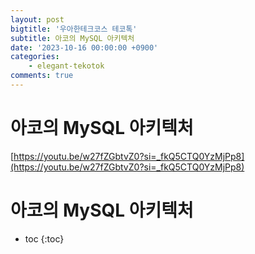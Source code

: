 ```yaml
---
layout: post
bigtitle: '우아한테크코스 테코톡'
subtitle: 아코의 MySQL 아키텍처
date: '2023-10-16 00:00:00 +0900'
categories:
    - elegant-tekotok
comments: true
---
```


# 아코의 MySQL 아키텍처
[https://youtu.be/w27fZGbtvZ0?si=_fkQ5CTQ0YzMjPp8](https://youtu.be/w27fZGbtvZ0?si=_fkQ5CTQ0YzMjPp8)

# 아코의 MySQL 아키텍처
* toc
{:toc}
